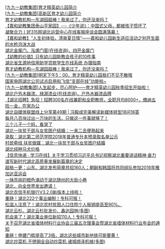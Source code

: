   
[[九九一幼教集团]育才精英幼儿园简介](http://www.dianyue.me/archives/097/bp1498lkz7uw3z6c/)  
[[九九一幼教集团]高新区育才幼儿园简介](http://www.dianyue.me/archives/097/iuo1mphknngy516v/)  
[育才幼教机构—东湖园超棒！我来过了，你还没来吗？](http://www.dianyue.me/archives/480/3ed6w316z48p3tu3/)  
[【嘉和幼教集团泰山平家园】---《少年说》：中国式父母，都被孩子惯坏了](http://www.dianyue.me/archives/917/36nfm5h60z0jcf5i/)  
[凝聚合力丨好315网湖北运营中心在线客服座谈会圆满落幕！](http://www.dianyue.me/archives/201/e65fsfelg2gzmebx/)  
[【嘉和幼教】“人生初体验，清爽夏日情”——嘉和幼儿园新生适应活动之别开生面的水枪泡沫大战](http://www.dianyue.me/archives/041/y271odf2oq898ckg/)  
[湖北金属门、泓烯门窗(在线咨询)、四开金属门](http://www.dianyue.me/archives/058/43vlxqj5cidq43qg/)  
[【幼教的价值】只有幼儿园能教会孩子的10件事](http://www.dianyue.me/archives/158/43vlxqj5cidq43qg/)  
[湖北省生源地信用助学贷款学生在线系统 办理指南](http://www.dianyue.me/archives/012/psq2ze7ljfp8b6i7/)  
[育才幼教机构—东湖园超棒！我来过了，你还没来吗？](http://www.dianyue.me/archives/471/f2eu8wv50b5golh3/)  
[[九九一幼教集团]明天下午5：00，育才精英幼儿园我们不见不散哦](http://www.dianyue.me/archives/161/bzcadqgoaywazth6/)  
[国家电网湖北公司试点启用和飞信“支部在线”功能啦~](http://www.dianyue.me/archives/558/uz9fzu0xr2f33r0e/)  
[[九九一幼教集团]人生起步，尽心呵护——育才精英幼儿园秋季招生开始啦！](http://www.dianyue.me/archives/097/uz9fzu0xr2f33r0e/)  
[湖北户外木器漆、禄源漆业(在线咨询)、户外木器漆品牌](http://www.dianyue.me/archives/540/1m17wusfkxojyemf/)  
[【湖北招聘】急招！招聘300名在线兼职和全职教师，全职月均8000+，缴纳五险一金，在家办公](http://www.dianyue.me/archives/013/3bm8m6howp8nvszg/)  
[湖北自媒体联盟线上分享第49期 | 冯毅成完美解读新媒体转型18问18答](http://www.dianyue.me/archives/208/dhpqatmzkchkh7wp/)  
[每月八百块过出一万块的生活，只做这一件事就够了！](http://www.dianyue.me/archives/085/4tdrentmwm20e2wu/)  
[三个儿子一个妈，看哭了](http://www.dianyue.me/archives/097/zookwlb94hbbdjz1/)  
[湖北一扶贫干部与女贫困户结婚：一来二去便熟起来](http://www.dianyue.me/archives/754/3hhote2kup66lv01/)  
[录取：湖北第二师范学院2018年普通专升本预录取名单公示](http://www.dianyue.me/archives/729/wiodv0n07cs93t74/)  
[村民牵线 扶贫做媒：湖北一扶贫干部与女贫困户结婚](http://www.dianyue.me/archives/819/ivadlq8isedfhvdf/)  
[湖北纯种马犬价格](http://www.dianyue.me/archives/000/6ewqjc4q7miecag2/)  
[【信息快递 · 学习在线】关于学习贯彻习近平总书记视察湖北重要讲话精神 奋力谱写新时代湖北高质量发展新篇章的决定](http://www.dianyue.me/archives/843/wzjfhrhejwxoc06d/)  
[超格一更：山东、湖北发布简章共招160人；朝鲜和韩国将共同组队参加2018年雅加达亚运会](http://www.dianyue.me/archives/113/qgsxqw5xe8v47ub8/)  
[一抹亮丽的橙色涌动于湖北随州的大街小巷](http://www.dianyue.me/archives/499/ffai18i5j264192r/)  
[湖北，向全世界发出邀请！](http://www.dianyue.me/archives/526/4r4aq4m6i56lczpj/)  
[湖北农信手机银行V3.2.0新版本上线啦！](http://www.dianyue.me/archives/339/3p43ljfik4z6bk4l/)  
[重磅！湖北222个事业编制！专科可报！](http://www.dianyue.me/archives/616/pfbq4o8j4sj9a9ej/)  
[松滋人注意了！湖北农村贫困人口住院个人报销提高至90%。](http://www.dianyue.me/archives/966/7p86184xat5wmipz/)  
[湖北云杉、湖北云杉批发价、鑫达园林(多图)](http://www.dianyue.me/archives/882/hmy1iw4ye1zuxe6n/)  
[机会来了！湖北事业单位新招110人！专科可报！](http://www.dianyue.me/archives/633/jqb44qaf4j3nxn8c/)  
[关于召开湖北省墙体材料行业协会三届五次理事会暨湖北省墙体材料行业年会的通知](http://www.dianyue.me/archives/662/ci6gt4o5an4hpx75/)  
[重磅！申建门槛提高了3倍，湖北这些城市新地铁可能要黄！](http://www.dianyue.me/archives/541/qvtwrc55njrnrwaz/)  
[湖北炒菜机,不锈钢全自动炒菜机,诸城顺泽机械(多图)](http://www.dianyue.me/archives/800/0qoqpjye7s83cc92/)
